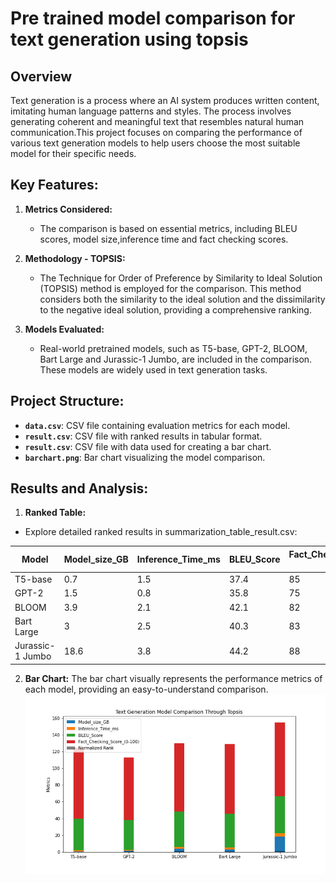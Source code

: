 # Pre trained model comparison for text generation using topsis

## Overview
Text generation is a process where an AI system produces written content, imitating human language patterns and styles. The process involves generating coherent and meaningful text that resembles natural human communication.This project focuses on comparing the performance of various text generation models to help users choose the most suitable model for their specific needs.

## Key Features:

1. **Metrics Considered:**
   - The comparison is based on essential metrics, including BLEU scores, model size,inference time and fact checking scores.
     
2. **Methodology - TOPSIS:**
   - The Technique for Order of Preference by Similarity to Ideal Solution (TOPSIS) method is employed for the comparison. This method considers both the similarity to the ideal solution and the dissimilarity to the negative ideal solution, providing a comprehensive ranking.

3. **Models Evaluated:**
   - Real-world pretrained models, such as T5-base, GPT-2, BLOOM, Bart Large and Jurassic-1 Jumbo, are included in the comparison. These models are widely used in text generation tasks.
  
## Project Structure:

- **`data.csv`**: CSV file containing evaluation metrics for each model.
- **`result.csv`**: CSV file with ranked results in tabular format.
- **`result.csv`**: CSV file with data used for creating a bar chart.
- **`barchart.png`**: Bar chart visualizing the model comparison.

## Results and Analysis:
1. **Ranked Table:**
- Explore detailed ranked results in summarization_table_result.csv:
  
| Model            | Model_size_GB | Inference_Time_ms | BLEU_Score | Fact_Checking_Score_(0-100) | TOPSIS_Score | Rank |
| ---------------- | ------------- | ----------------- | ---------- | --------------------------- | ------------ | ---- |
| T5-base          | 0.7           | 1.5               | 37.4       | 85                          | 0.920279     | 1    |
| GPT-2            | 1.5           | 0.8               | 35.8       | 75                          | 0.458519     | 2    |
| BLOOM            | 3.9           | 2.1               | 42.1       | 82                          | 0.149159     | 4    |
| Bart Large       | 3             | 2.5               | 40.3       | 83                          | 0.202173     | 3    |
| Jurassic-1 Jumbo | 18.6          | 3.8               | 44.2       | 88                          | 0.006171     | 5    |

2. **Bar Chart:**
The bar chart visually represents the performance metrics of each model, providing an easy-to-understand comparison.
![Alt Text](BarChart.png)



